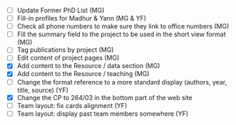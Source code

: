- [ ] Update Former PhD List (MG)
- [ ] Fill-in profiles for Madhur & Yann (MG & YF)
- [ ] Check all phone numbers to make sure they link to office numbers (MG)
- [ ] Fill the summary field to the project to be used in the short view format (MG)
- [ ] Tag publications by project (MG)
- [ ] Edit content of project pages (MG)
- [x] Add content to the Resource / data section (MG)
- [x] Add content to the Resource / teaching (MG)
- [ ] Change the format reference to a more standard display (authors, year, title, source) (YF)
- [x] Change the CP to 264/03 in the bottom part of the web site
- [ ] Team layout: fix cards alignment (YF)
- [ ] Team layout: display past team members somewhere (YF)
